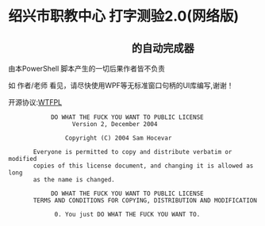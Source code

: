 #                       绍兴市职教中心 打字测验2.0(网络版)                       
##                                                   的自动完成器

由本PowerShell 脚本产生的一切后果作者皆不负责

如 作者/老师 看见，请尽快使用WPF等无标准窗口句柄的UI库编写,谢谢！

开源协议:[WTFPL](http://www.wtfpl.net/)
```
            DO WHAT THE FUCK YOU WANT TO PUBLIC LICENSE
                  Version 2, December 2004

                Copyright (C) 2004 Sam Hocevar

       Everyone is permitted to copy and distribute verbatim or modified
       copies of this license document, and changing it is allowed as long
       as the name is changed.

            DO WHAT THE FUCK YOU WANT TO PUBLIC LICENSE
       TERMS AND CONDITIONS FOR COPYING, DISTRIBUTION AND MODIFICATION

             0. You just DO WHAT THE FUCK YOU WANT TO.
```
